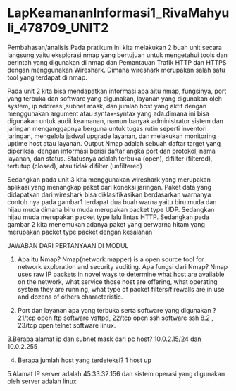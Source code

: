 # LapKeamananInformasi1_RivaMahyuli_478709_UNIT2
Pembahasan/analisis
Pada pratikum ini kita  melakukan 2 buah unit secara langsung yaitu   eksplorasi nmap yang bertujuan untuk mengetahui tools dan perintah yang digunakan di nmap dan  Pemantauan Trafik HTTP dan HTTPS dengan menggunakan Wireshark. Dimana wireshark merupakan salah satu tool yang terdapat di nmap.

Pada unit 2 kita bisa mendapatkan informasi apa aitu nmap, fungsinya, port yang terbuka dan software yang digunakan, layanan yang digunakan oleh system, ip address ,subnet mask, dan jumlah host yang aktif dengan menggunakan argument atau syntax-syntax yang ada.dimana ini bisa digunakan untuk audit keamanan, namun banyak administrator sistem dan jaringan menganggapnya berguna untuk tugas rutin seperti inventori jaringan, mengelola jadwal upgrade layanan, dan melakukan monitoring uptime host atau layanan.
Output Nmap adalah sebuah daftar target yang diperiksa, dengan informasi berisi daftar angka port dan protokol, nama layanan, dan status. Statusnya adalah terbuka (open), difilter (filtered), tertutup (closed), atau tidak difilter (unfiltered)

Sedangkan  pada unit 3 kita menggunakan wireshark yang merupakan aplikasi yang menangkap paket dari koneksi jaringan. Paket data yang didapatkan dari wireshark bisa diklasifikasikan berdasarkan warnanya contoh nya pada gambar1 terdapat dua buah warna yaitu biru muda dan hijau muda dimana biru muda merupakan packet type UDP. Sedangkan  hijau muda merupakan packet type lalu lintas HTTP. Sedangkan pada gambar 2 kita menemukan adanya paket yang berwarna hitam yang merupakan packet type packet dengan kesalahan 

JAWABAN DARI PERTANYAAN DI MODUL
1. Apa itu Nmap? Nmap(network mapper) is a open source tool for network exploration and security auditing.
Apa fungsi dari Nmap? Nmap uses raw IP packets in novel ways to determine what host are available on the network, what service those host are offering, what operating system they are running, what type of packet filters/firewalls are in use and dozens of others characteristic.

2. Port dan layanan apa yang terbuka serta software yang digunakan ? 21/tcp open ftp software vsftpd, 22/tcp open ssh software ssh 8.2 , 23/tcp open telnet software linux.

3.Berapa alamat ip dan subnet mask dari pc host? 10.0.2.15/24 dan 10.0.2.255

4. Berapa jumlah host yang terdeteksi? 1 host up

5.Alamat IP server adalah 45.33.32.156 dan sistem operasi yang digunakan oleh server adalah linux


